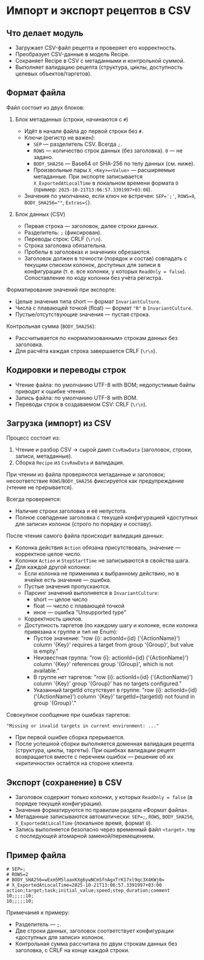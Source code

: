 ﻿# Импорт и экспорт рецептов в CSV

## Что делает модуль

- Загружает CSV-файл рецепта и проверяет его корректность.
- Преобразует CSV-данные в модель Recipe.
- Сохраняет Recipe в CSV с метаданными и контрольной суммой.
- Выполняет валидацию рецепта (структура, циклы, доступность целевых объектов/таргетов).

## Формат файла

Файл состоит из двух блоков:

1. Блок метаданных (строки, начинаются с `#`)
    - Идёт в начале файла до первой строки без `#`.
    - Ключи (регистр не важен):
        - `SEP` — разделитель CSV. Всегда `;`.
        - `ROWS` — количество строк данных (без заголовка). `0` — не задано.
        - `BODY_SHA256` — Base64 от SHA-256 по телу данных (см. ниже).
        - Произвольные пары `X_<Key>=<Value>` — расширяемые метаданные. При экспорте записывается `X_ExportedAtLocalTime` в локальном времени формата `O` (пример: `2025-10-21T13:06:57.3391997+03:00`).
    - Значения по умолчанию, если ключ не встречен: `SEP=';'`, `ROWS=0`, `BODY_SHA256=""`, `Extras={}`.

2. Блок данных (CSV)
    - Первая строка — заголовок, далее строки данных.
    - Разделитель: `;` (фиксирован).
    - Переводы строк: CRLF (`\r\n`).
    - Строка заголовка обязательна.
    - Пробелы в заголовках и значениях обрезаются.
    - Заголовок должен в точности (порядок и состав) совпадать с текущим списком колонок, доступных для записи в конфигурации (т. е. все колонки, у которых `ReadOnly = false`). Сопоставление по коду колонки без учёта регистра.

Форматирование значений при экспорте:
- Целые значения типа short — формат `InvariantCulture`.
- Числа с плавающей точкой (float) — формат `"R"` в `InvariantCulture`.
- Пустые/отсутствующие значения — пустая строка.

Контрольная сумма (`BODY_SHA256`):
- Рассчитывается по «нормализованным» строкам данных без заголовка.
- Для расчёта каждая строка завершается CRLF (`\r\n`).

## Кодировки и переводы строк

- Чтение файла: по умолчанию UTF-8 with BOM; недопустимые байты приводят к ошибке чтения.
- Запись файла: по умолчанию UTF-8 with BOM.
- Переводы строк в создаваемом CSV: CRLF (`\r\n`).

## Загрузка (импорт) из CSV

Процесс состоит из:
1. Чтение и разбор CSV → сырой дамп `CsvRawData` (заголовок, строки, записи, метаданные).
2. Сборка `Recipe` из `CsvRawData` и валидация.

При чтении из файла проверяются метаданные и заголовок; несоответствие `ROWS`/`BODY_SHA256` фиксируется как предупреждение (чтение не прерывается).

Всегда проверяется:
- Наличие строки заголовка и её непустота.
- Полное совпадение заголовка с текущей конфигурацией «доступных для записи» колонок (строго по порядку и составу).

После чтения самого файла происходит валидация данных:
- Колонка действия `Action` обязана присутствовать, значение — корректное целое число.
- Колонки `Action` и `StepStartTime` не записываются в свойства шага.
- Для каждой другой колонки:
    - Если колонка не применима к выбранному действию, но в ячейке есть значение — ошибка.
    - Пустые значения пропускаются.
    - Парсинг значений выполняется в `InvariantCulture`:
        - short — целое число
        - float — число с плавающей точкой
        - иное — ошибка "Unsupported type"
    - Корректность циклов.
    - Доступность таргетов (по каждому шагу и колонке, если колонка привязана к группе и тип не Enum):
        - Пустое значение:
          "row {i}: actionId={id} ('{ActionName}') column '{Key}' requires a target from group '{Group}', but value is empty."
        - Неизвестная группа:
          "row {i}: actionId={id} ('{ActionName}') column '{Key}' references group '{Group}', which is not available."
        - В группе нет таргетов:
          "row {i}: actionId={id} ('{ActionName}') column '{Key}' group '{Group}' has no targets configured."
        - Указанный targetId отсутствует в группе:
          "row {i}: actionId={id} ('{ActionName}') column '{Key}' targetId={targetId} not found in group '{Group}'."

Совокупное сообщение при ошибках таргетов:
```
"Missing or invalid targets in current environment: ..."
```

- При первой ошибке сборка прерывается.
- После успешной сборки выполняется доменная валидация рецепта (структура, циклы, таргеты). При ошибках валидации рецепт возвращается вместе с перечнем ошибок — решение об их «критичности» остаётся на стороне клиента.

## Экспорт (сохранение) в CSV

- Заголовок содержит только колонки, у которых `ReadOnly = false` (в порядке текущей конфигурации).
- Значения форматируются по правилам раздела «Формат файла».
- Метаданные записываются автоматически: `SEP=;`, `ROWS`, `BODY_SHA256`, `X_ExportedAtLocalTime` (локальное время, формат `O`).
- Запись выполняется безопасно через временный файл `<target>.tmp` с последующей атомарной заменой/перемещением.

## Пример файла

```csv
# SEP=;
# ROWS=2
# BODY_SHA256=wExm5M5laaxKXg6ywNCmSfnAgxTrK17xl9qc3X4KWj0=
# X_ExportedAtLocalTime=2025-10-21T13:06:57.3391997+03:00
action;target;task;initial_value;speed;step_duration;comment
10;;;;;10;
10;;;;;10;
```

Примечания к примеру:
- Разделитель — `;`.
- Две строки данных, заголовок соответствует конфигурации «доступных для записи» колонок.
- Контрольная сумма рассчитана по двум строкам данных без заголовка, с CRLF на конце каждой строки.